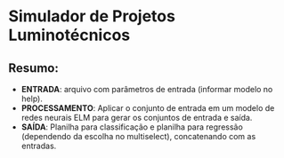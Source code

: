 # Simulador de Projetos Luminotécnicos

## Resumo:
- **ENTRADA**: arquivo com parâmetros de entrada (informar modelo no help).
- **PROCESSAMENTO**: Aplicar o conjunto de entrada em um modelo de redes neurais ELM para gerar os conjuntos de entrada e saída.
- **SAÍDA**: Planilha para classificação e planilha para regressão (dependendo da escolha no multiselect), concatenando com as entradas.